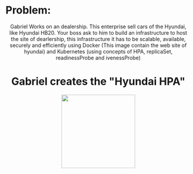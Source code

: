 # Problem:
<div align="center">
  <div align="center">
  Gabriel Works on an dealership. This enterprise sell cars of the Hyundai, like Hyundai HB20. Your boss ask to him to build an infrastructure to host the site of dearlership, this infrastructure it has to be scalable, available, securely and efficiently using Docker (This image contain the web site of hyundai) and Kubernetes (using concepts of HPA, replicaSet, readinessProbe and ivenessProbe)
    <div>
      <h1>Gabriel creates the "Hyundai HPA"</h1>
      <img src="Hundai/HPA.png" width="200">
    </div>
    </div>
</div>